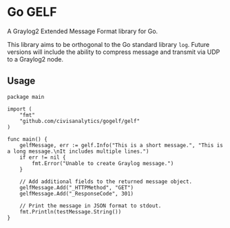 # Go GELF

A Graylog2 Extended Message Format library for Go.

This library aims to be orthogonal to the Go standard library `log`. Future versions will include the ability to compress message and transmit via UDP to a Graylog2 node.

## Usage

```
package main

import (
	"fmt"
	"github.com/civisanalytics/gogelf/gelf"
)

func main() {
	gelfMessage, err := gelf.Info("This is a short message.", "This is a long message.\nIt includes multiple lines.")
	if err != nil {
		fmt.Error("Unable to create Graylog message.")
	}

	// Add additional fields to the returned message object.
	gelfMessage.Add("_HTTPMethod", "GET")
	gelfMessage.Add("_ResponseCode", 301)

	// Print the message in JSON format to stdout.
	fmt.Println(testMessage.String())
}
```
